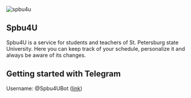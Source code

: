 ![spbu4u](https://user-images.githubusercontent.com/19958147/190895389-4684339f-9b8b-4ab4-ac3e-7e96fc4b6e90.png "Spbu4U")

## Spbu4U
Spbu4U is a service for students and teachers of St. Petersburg state University.  Here you can keep track of your schedule, personalize it and always be aware of its changes.  


## Getting started with Telegram
Username: @Spbu4UBot ([link](https://t.me/Spbu4UBot))

